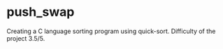 # push_swap
Creating a C language sorting program using quick-sort. Difficulty of the project 3.5/5.
